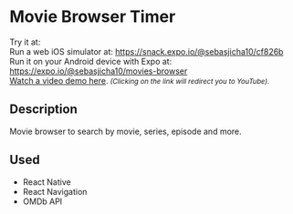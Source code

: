 # Movie Browser Timer 

Try it at: <br />
Run a web iOS simulator at: https://snack.expo.io/@sebasjicha10/cf826b <br />
Run it on your Android device with Expo at: https://expo.io/@sebasjicha10/movies-browser <br />
<a href="https://youtu.be/e_7CAffoRiU" target="_blank">Watch a video demo here</a>.<i style="font-size: 12px;"> (Clicking on the link will redirect you to YouTube).</i>

## Description

Movie browser to search by movie, series, episode and more.

## Used

<ul>
  <li>React Native</li>
  <li>React Navigation</li>
  <li>OMDb API</li>
</ul>


